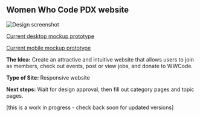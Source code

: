 ## Women Who Code PDX website

![Design screenshot](/current_desktop_screenshot.png)

[Current desktop mockup prototype](https://xd.adobe.com/view/e20a88af-fcee-441d-a2b5-2493744d2247/)

[Current mobile mockup prototype](https://xd.adobe.com/view/16d03437-a576-4108-969d-38c4a99804e7/)

**The Idea:** Create an attractive and intuitive website that allows users to join as members, check out events, post or view jobs, and donate to WWCode.

**Type of Site:** Responsive website

**Next steps:** Wait for design approval, then fill out category pages and topic pages.

[this is a work in progress - check back soon for updated versions]